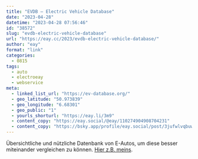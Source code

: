 ```yaml
---
title: "EVDB – Electric Vehicle Database"
date: "2023-04-28"
datetime: "2023-04-28 07:56:46"
id: "38572"
slug: "evdb-electric-vehicle-database"
url: "https://eay.cc/2023/evdb-electric-vehicle-database/"
author: "eay"
format: "link"
categories:
  - 0815
tags:
  - auto
  - electroeay
  - webservice
meta:
  - linked_list_url: "https://ev-database.org/"
  - geo_latitude: "50.973839"
  - geo_longitude: "6.68301"
  - geo_public: "1"
  - yourls_shorturl: "https://eay.li/3m9"
  - content_copy: "https://eay.social/@eay/110274904908704231"
  - content_copy: "https://bsky.app/profile/eay.social/post/3jufwlvqbuw26"
---
```


Übersichtliche und nützliche Datenbank von E-Autos, um diese besser miteinander vergleichen zu können. [Hier z.B. meins](https://ev-database.org/car/1799/Volvo-C40-Recharge-Single-Motor).
